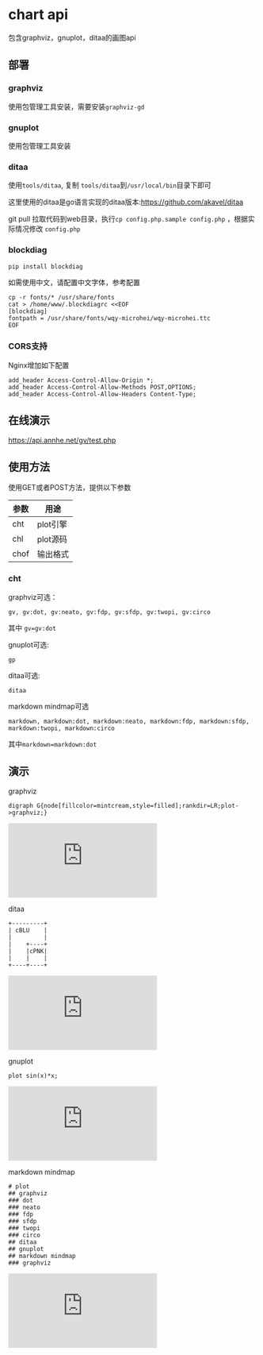 # chart api

包含graphviz，gnuplot，ditaa的画图api

## 部署

### graphviz
使用包管理工具安装，需要安装`graphviz-gd`

### gnuplot
使用包管理工具安装

### ditaa
使用`tools/ditaa`, 复制 `tools/ditaa`到`/usr/local/bin`目录下即可

这里使用的ditaa是go语言实现的ditaa版本:https://github.com/akavel/ditaa

git pull 拉取代码到web目录，执行`cp config.php.sample config.php` ，根据实际情况修改 `config.php`

### blockdiag
```
pip install blockdiag
```
如需使用中文，请配置中文字体，参考配置
```
cp -r fonts/* /usr/share/fonts
cat > /home/www/.blockdiagrc <<EOF
[blockdiag]
fontpath = /usr/share/fonts/wqy-microhei/wqy-microhei.ttc
EOF
```

### CORS支持
Nginx增加如下配置

```
add_header Access-Control-Allow-Origin *;
add_header Access-Control-Allow-Methods POST,OPTIONS;
add_header Access-Control-Allow-Headers Content-Type;
```


## 在线演示
https://api.annhe.net/gv/test.php

## 使用方法
使用GET或者POST方法，提供以下参数

| 参数 | 用途 |
| ---- | ---- |
| cht  | plot引擎 |
| chl  | plot源码 |
| chof | 输出格式 |

### cht
graphviz可选：
```
gv, gv:dot, gv:neato, gv:fdp, gv:sfdp, gv:twopi, gv:circo
```
其中 `gv=gv:dot`

gnuplot可选:
```
gp
```

ditaa可选:
```
ditaa
```

markdown mindmap可选
```
markdown, markdown:dot, markdown:neato, markdown:fdp, markdown:sfdp, markdown:twopi, markdown:circo
```
其中`markdown=markdown:dot`


## 演示

graphviz

```
digraph G{node[fillcolor=mintcream,style=filled];rankdir=LR;plot->graphviz;}
```

![](http://api.annhe.net/gv/api.php?cht=gv&chl=digraph+G+%7Bnode%5Bfillcolor%3Dmintcream%2Cstyle%3Dfilled%5D%3Brankdir%3DLR%3Bplot-%3Egraphviz%3B%7D)

ditaa

```
+---------+
| cBLU    |
|         |
|    +----+
|    |cPNK|
|    |    |
+----+----+
```

![](http://api.annhe.net/gv/api.php?cht=ditaa&chl=%2B---------%2B%0D%0A%7C+cBLU++++%7C%0D%0A%7C+++++++++%7C%0D%0A%7C++++%2B----%2B%0D%0A%7C++++%7CcPNK%7C%0D%0A%7C++++%7C++++%7C%0D%0A%2B----%2B----%2B%0D%0A%09%09)

gnuplot

```
plot sin(x)*x;
```

![](http://api.annhe.net/gv/api.php?cht=gp&chl=plot+sin%28x%29%2Ax%3B)

markdown mindmap

```
# plot
## graphviz
### dot
### neato
### fdp
### sfdp
### twopi
### circo
## ditaa
## gnuplot
## markdown mindmap
### graphviz
```

![](http://api.annhe.net/gv/api.php?cht=markdown:neato&chl=%23+plot%0D%0A%23%23+Graphviz%0D%0A%23%23%23+dot%0D%0A%23%23%23+neato%0D%0A%23%23%23+fdp%0D%0A%23%23%23+sfdp%0D%0A%23%23%23+twopi%0D%0A%23%23%23+circo%0D%0A%23%23+ditaa%0D%0A%23%23+gnuplot%0D%0A%23%23+markdown+mindmap%0D%0A%23%23%23+graphviz)


